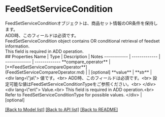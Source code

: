 # FeedSetServiceCondition

<div lang=\"ja\"> FeedSetServiceConditionオブジェクトは、商品セット情報のOR条件を保持します。<br> ADD時、このフィールドは必須です。 </div> <div lang=\"en\"> FeedSetServiceCondition object contains OR conditional retrieval of feedset information.<br> This field is required in ADD operation. </div> 
## Properties
Name | Type | Description | Notes
------------ | ------------- | ------------- | -------------
**compare_operator** | [**FeedSetServiceCompareOperator**](FeedSetServiceCompareOperator.md) |  | [optional] 
**value** | **str** | &lt;div lang&#x3D;\&quot;ja\&quot;&gt; 値です。&lt;br&gt; ADD時、このフィールドは必須です。&lt;br&gt; 設定可能な値はFeedSetServiceConditionTypeをご参照ください。&lt;br&gt; &lt;/div&gt; &lt;div lang&#x3D;\&quot;en\&quot;&gt; Value.&lt;br&gt; This field is required in ADD operation.&lt;br&gt; Refer to FeedSetServiceConditionType for possible values. &lt;/div&gt;  | [optional] 

[[Back to Model list]](../README.md#documentation-for-models) [[Back to API list]](../README.md#documentation-for-api-endpoints) [[Back to README]](../README.md)


